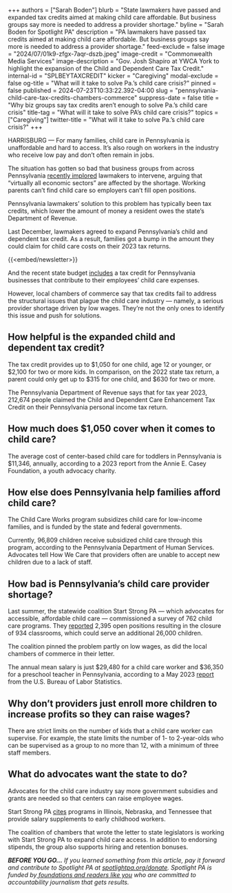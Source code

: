 +++
authors = ["Sarah Boden"]
blurb = "State lawmakers have passed and expanded tax credits aimed at making child care affordable. But business groups say more is needed to address a provider shortage."
byline = "Sarah Boden for Spotlight PA"
description = "PA lawmakers have passed tax credits aimed at making child care affordable. But business groups say more is needed to address a provider shortage."
feed-exclude = false
image = "2024/07/01k9-zfgx-7aqr-dszb.jpeg"
image-credit = "Commonwealth Media Services"
image-description = "Gov. Josh Shapiro at YWCA York to highlight the expansion of the Child and Dependent Care Tax Credit."
internal-id = "SPLBEYTAXCREDIT"
kicker = "Caregiving"
modal-exclude = false
og-title = "What will it take to solve Pa.’s child care crisis?"
pinned = false
published = 2024-07-23T10:33:22.392-04:00
slug = "pennsylvania-child-care-tax-credits-chambers-commerce"
suppress-date = false
title = "Why biz groups say tax credits aren’t enough to solve Pa.’s child care crisis"
title-tag = "What will it take to solve PA’s child care crisis?"
topics = ["Caregiving"]
twitter-title = "What will it take to solve Pa.’s child care crisis?"
+++

HARRISBURG — For many families, child care in Pennsylvania is unaffordable and hard to access. It’s also rough on workers in the industry who receive low pay and don’t often remain in jobs.

The situation has gotten so bad that business groups from across Pennsylvania <a href="https://static1.squarespace.com/static/5c2e545d0dbda3cf1389658c/t/6674721e07349c7dc880c6f1/1718907422801/Sign+on+Letter+-+Updated+6-20-24.pdf">recently implored</a> lawmakers to intervene, arguing that “virtually all economic sectors” are affected by the shortage. Working parents can’t find child care so employers can’t fill open positions.

Pennsylvania lawmakers’ solution to this problem has typically been tax credits, which lower the amount of money a resident owes the state’s Department of Revenue.

Last December, lawmakers agreed to expand Pennsylvania’s child and dependent tax credit. As a result, families got a bump in the amount they could claim for child care costs on their 2023 tax returns.

{{<embed/newsletter>}}

And the recent state budget <a href="https://www.pahouse.com/InTheNews/NewsRelease/?id=134835">includes</a> a tax credit for Pennsylvania businesses that contribute to their employees’ child care expenses.

However, local chambers of commerce say that tax credits fail to address the structural issues that plague the child care industry — namely, a serious provider shortage driven by low wages. They’re not the only ones to identify this issue and push for solutions.

## How helpful is the expanded child and dependent tax credit?

The tax credit provides up to $1,050 for one child, age 12 or younger, or $2,100 for two or more kids. In comparison, on the 2022 state tax return, a parent could only get up to $315 for one child, and $630 for two or more.

The Pennsylvania Department of Revenue says that for tax year 2023, 212,674 people claimed the Child and Dependent Care Enhancement Tax Credit on their Pennsylvania personal income tax return.

## How much does $1,050 cover when it comes to child care?

The average cost of center-based child care for toddlers in Pennsylvania is $11,346, annually, according to a 2023 report from the Annie E. Casey Foundation, a youth advocacy charity.

## How else does Pennsylvania help families afford child care?<strong></strong>

The Child Care Works program subsidizes child care for low-income families, and is funded by the state and federal governments.

Currently, 96,809 children receive subsidized child care through this program, according to the Pennsylvania Department of Human Services. Advocates tell How We Care that providers often are unable to accept new children due to a lack of staff. <strong></strong>

## How bad is Pennsylvania’s child care provider shortage?

Last summer, the statewide coalition Start Strong PA — which advocates for accessible, affordable child care — commissioned a survey of 762 child care programs. They <a href="https://static1.squarespace.com/static/5c2e545d0dbda3cf1389658c/t/65b3f37b3add1839b29b68f1/1706292091293/Sept+2023+Survey+Press+Release+FIN+1.23.24.pdf">reported</a> 2,395 open positions resulting in the closure of 934 classrooms, which could serve an additional 26,000 children.

The coalition pinned the problem partly on low wages, as did the local chambers of commerce in their letter.

The annual mean salary is just $29,480 for a child care worker and $36,350 for a preschool teacher in Pennsylvania, according to a May 2023 <a href="https://www.bls.gov/oes/current/oes_pa.htm">report</a> from the U.S. Bureau of Labor Statistics.

## Why don’t providers just enroll more children to increase profits so they can raise wages?

There are strict limits on the number of kids that a child care worker can supervise. For example, the state limits the number of 1- to 2-year-olds who can be supervised as a group to no more than 12, with a minimum of three staff members.

## What do advocates want the state to do?

Advocates for the child care industry say more government subsidies and grants are needed so that centers can raise employee wages.

Start Strong PA <a href="https://www.pennaeyc.com/wp-content/uploads/2024/06/RecruitmentandRetentionReport-R1-1.pdf">cites</a> programs in Illinois, Nebraska, and Tennessee that provide salary supplements to early childhood workers.

The coalition of chambers that wrote the letter to state legislators is working with Start Strong PA to expand child care access. In addition to endorsing stipends, the group also supports hiring and retention bonuses.

<strong><em>BEFORE YOU GO…</em></strong><em> If you learned something from this article, pay it forward and contribute to Spotlight PA at </em><a href="https://www.spotlightpa.org/donate"><em>spotlightpa.org/donate</em></a><em>. Spotlight PA is funded by</em><a href="https://www.spotlightpa.org/support"><em> foundations and readers like you</em></a><em> who are committed to accountability journalism that gets results.</em>

